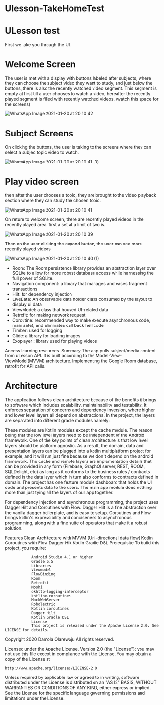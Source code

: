 # Ulesson-TakeHomeTest


# ULesson test

First we take you through the UI.

# Welcome Screen

The user is met with a display with buttons labeled after subjects, where they can choose the subject video they want to study, and just below the buttons,
there is also the recently watched video segment. This segment is empty at first till a user chooses to watch a video, hereafter the recently played segment 
is filled with recently watched videos. (watch this space for the screens)

![WhatsApp Image 2021-01-20 at 20 10 42](https://user-images.githubusercontent.com/54560535/105226031-ba446f80-5b5f-11eb-9f31-2fa4656bd3b6.jpeg)

# Subject Screens
On clicking the buttons, the user is taking to the screens where they can select a subjec topic video to watch.


![WhatsApp Image 2021-01-20 at 20 10 41 (3)](https://user-images.githubusercontent.com/54560535/105226121-dba55b80-5b5f-11eb-9d76-f40b9f75fa29.jpeg)

# Play video screen
then after the user chooses a topic, they are brought to the video playback section where they can study the chosen topic.

![WhatsApp Image 2021-01-20 at 20 10 41](https://user-images.githubusercontent.com/54560535/105226142-e2cc6980-5b5f-11eb-8636-6707f82f7c65.jpeg)


On return to welcome screen, there are recently played videos in the recently played area, first a set at a limit of two is.

![WhatsApp Image 2021-01-20 at 20 10 39](https://user-images.githubusercontent.com/54560535/105226396-3939a800-5b60-11eb-9552-b41b954f8ef0.jpeg)

Then on the user clicking the expand button, the user can see more recently played videos


![WhatsApp Image 2021-01-20 at 20 10 40 (1)](https://user-images.githubusercontent.com/54560535/105226544-67b78300-5b60-11eb-935e-99ce506524ae.jpeg)



* Room: The Room persistence library provides an abstraction layer over SQLite to allow for more robust database access while harnessing the full power of SQLite.
* Navigation component: a library that manages and eases fragment transactions
* Hilt: for dependency injection
* LiveData: An observable data holder class consumed by the layout to display ui data
* ViewModel: a class that housed UI-related data
* Retrofit: for making network request
* Coroutine: recommended way to make execute asynchronous code, main safe!, and eliminates call back hell code
* Timber: used for logging
* Glide: a library for loading images
* Exoplayer : library used for playing videos



Access learning resources.
Summary
The app pulls subject/media content from uLesson API. It is built according to the Model-View-ViewModel(MVVM) architecture. Implementing the Google Room database,
retrofit for API calls.

# Architecture
The application follows clean architecture because of the benefits it brings to software which includes scalability, maintainability and testability. It enforces separation of concerns and dependency inversion, where higher and lower level layers all depend on abstractions. In the project, the layers are separated into different gradle modules namely:


These modules are Kotlin modules except the cache module. The reason being that the low level layers need to be independent of the Android framework. One of the key points of clean architecture is that low level layers should be platform agnostic. As a result, the domain, data and presentation layers can be plugged into a kotlin multiplatform project for example, and it will run just fine because we don't depend on the android framework. The cache and remote layers are implementation details that can be provided in any form (Firebase, GraphQl server, REST, ROOM, SQLDelight, etc) as long as it conforms to the business rules / contracts defined in the data layer which in turn also conforms to contracts defined in domain. The project has one feature module dashboard that holds the UI code and presents data to the users. The main app module does nothing more than just tying all the layers of our app together.

For dependency injection and asynchronous programming, the project uses Dagger Hilt and Coroutines with Flow. Dagger Hilt is a fine abstraction over the vanilla dagger boilerplate, and is easy to setup. Coroutines and Flow brings kotlin's expressibility and conciseness to asynchronous programming, along with a fine suite of operators that make it a robust solution.

Features
Clean Architecture with MVVM (Uni-directional data flow)
Kotlin Coroutines with Flow
Dagger Hilt
Kotlin Gradle DSL
Prerequisite
To build this project, you require:

                Android Studio 4.1 or higher
                Gradle 6.5
                Libraries
                Viewmodel
                FlowBinding
                Room
                Retrofit
                Moshi
                okhttp-logging-interceptor
                kotlinx.coroutines
                MockWebServer
                Robolectric
                Kotlin coroutines
                Dagger Hilt
                Kotlin Gradle DSL
                License
                This project is released under the Apache License 2.0. See LICENSE for details.

Copyright 2020 Damola Olarewaju All rights reserved.

Licensed under the Apache License, Version 2.0 (the "License");
you may not use this file except in compliance with the License.
You may obtain a copy of the License at

    http://www.apache.org/licenses/LICENSE-2.0

Unless required by applicable law or agreed to in writing, software
distributed under the License is distributed on an "AS IS" BASIS,
WITHOUT WARRANTIES OR CONDITIONS OF ANY KIND, either express or implied.
See the License for the specific language governing permissions and
limitations under the License.
